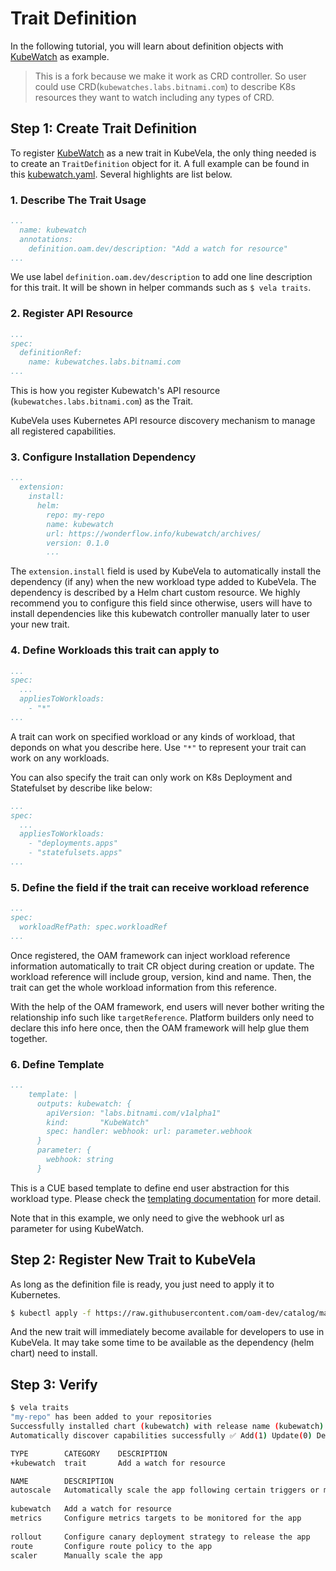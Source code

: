 # Trait Definition

In the following tutorial, you will learn about definition objects with [KubeWatch](https://github.com/wonderflow/kubewatch) as example.

> This is a fork because we make it work as CRD controller. So user could use CRD(`kubewatches.labs.bitnami.com`) to describe K8s resources they want to watch including any types of CRD.

## Step 1: Create Trait Definition

To register [KubeWatch](https://github.com/wonderflow/kubewatch) as a new trait in KubeVela,
the only thing needed is to create an `TraitDefinition` object for it.
A full example can be found in this [kubewatch.yaml](https://github.com/oam-dev/catalog/blob/master/registry/kubewatch.yaml).
Several highlights are list below.

### 1. Describe The Trait Usage

```yaml
...
  name: kubewatch
  annotations:
    definition.oam.dev/description: "Add a watch for resource"
...
```

We use label `definition.oam.dev/description` to add one line description for this trait.
It will be shown in helper commands such as `$ vela traits`.

### 2. Register API Resource

```yaml
...
spec:
  definitionRef:
    name: kubewatches.labs.bitnami.com
...
```

This is how you register Kubewatch's API resource (`kubewatches.labs.bitnami.com`) as the Trait.


KubeVela uses Kubernetes API resource discovery mechanism to manage all registered capabilities.


### 3. Configure Installation Dependency

```yaml
...
  extension:
    install:
      helm:
        repo: my-repo
        name: kubewatch
        url: https://wonderflow.info/kubewatch/archives/
        version: 0.1.0
        ...
```

The `extension.install` field is used by KubeVela to automatically install the dependency (if any) when the new workload
type added to KubeVela. The dependency is described by a Helm chart custom resource.
We highly recommend you to configure this field since otherwise,
users will have to install dependencies like this kubewatch controller manually later to user your new trait.

### 4. Define Workloads this trait can apply to

```yaml
...
spec:
  ...
  appliesToWorkloads:
    - "*"
...
```

A trait can work on specified workload or any kinds of workload, that deponds on what you describe here.
Use `"*"` to represent your trait can work on any workloads. 

You can also specify the trait can only work on K8s Deployment and Statefulset by describe like below:

```yaml
...
spec:
  ...
  appliesToWorkloads:
    - "deployments.apps"
    - "statefulsets.apps"
...
``` 

### 5. Define the field if the trait can receive workload reference

```yaml
...
spec:
  workloadRefPath: spec.workloadRef
...
```

Once registered, the OAM framework can inject workload reference information automatically to trait CR object during creation or update.
The workload reference will include group, version, kind and name. Then, the trait can get the whole workload information
from this reference.

With the help of the OAM framework, end users will never bother writing the relationship info such like `targetReference`.
Platform builders only need to declare this info here once, then the OAM framework will help glue them together.

### 6. Define Template

```yaml
...
    template: |
      outputs: kubewatch: {
        apiVersion: "labs.bitnami.com/v1alpha1"
        kind:       "KubeWatch"
        spec: handler: webhook: url: parameter.webhook
      }
      parameter: {
        webhook: string
      }
 ```

This is a CUE based template to define end user abstraction for this workload type. Please check the [templating documentation](../cue/trait.md) for more detail.

Note that in this example, we only need to give the webhook url as parameter for using KubeWatch.

## Step 2: Register New Trait to KubeVela

As long as the definition file is ready, you just need to apply it to Kubernetes.

```bash
$ kubectl apply -f https://raw.githubusercontent.com/oam-dev/catalog/master/registry/kubewatch.yaml
```

And the new trait will immediately become available for developers to use in KubeVela.
It may take some time to be available as the dependency (helm chart) need to install.

## Step 3: Verify

```bash
$ vela traits
"my-repo" has been added to your repositories
Successfully installed chart (kubewatch) with release name (kubewatch)
Automatically discover capabilities successfully ✅ Add(1) Update(0) Delete(0)

TYPE      	CATEGORY	DESCRIPTION
+kubewatch	trait   	Add a watch for resource

NAME     	DESCRIPTION                                                      	APPLIES TO
autoscale	Automatically scale the app following certain triggers or metrics	webservice
         	                                                                 	worker
kubewatch	Add a watch for resource
metrics  	Configure metrics targets to be monitored for the app            	webservice
         	                                                                 	task
rollout  	Configure canary deployment strategy to release the app          	webservice
route    	Configure route policy to the app                                	webservice
scaler   	Manually scale the app                                           	webservice
        	                                                                 	worker
```
